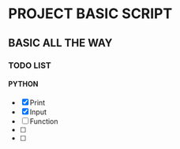 # PROJECT BASIC SCRIPT

## BASIC ALL THE WAY

### TODO LIST

#### PYTHON

- [x] Print
- [x] Input
- [ ] Function
- [ ]
- [ ]